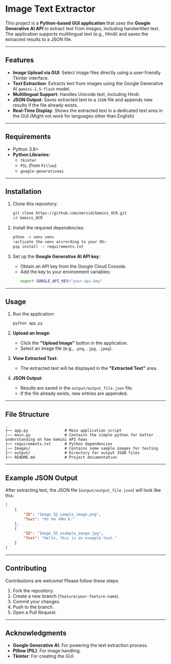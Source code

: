 # Image Text Extractor

This project is a **Python-based GUI application** that uses the **Google Generative AI API** to extract text from images, including handwritten text. The application supports multilingual text (e.g., Hindi) and saves the extracted results to a JSON file.

---

## Features

- **Image Upload via GUI**: Select image files directly using a user-friendly Tkinter interface.
- **Text Extraction**: Extracts text from images using the Google Generative AI `gemini-1.5-flash` model.
- **Multilingual Support**: Handles Unicode text, including Hindi.
- **JSON Output**: Saves extracted text to a `JSON` file and appends new results if the file already exists.
- **Real-Time Display**: Shows the extracted text in a dedicated text area in the GUI.(Might not work for languages other than English)

---

## Requirements

- Python 3.8+
- **Python Libraries:**
  - `tkinter`
  - `PIL` (from `Pillow`)
  - `google-generativeai`

---

## Installation

1. Clone this repository:
   ```bash
   git clone https://github.com/omrsid/Gemini_OCR.git
   cd Gemini_OCR
   ```

2. Install the required dependencies:
   ```bash
   pthon -m venv venv
   <activate the venv accrording to your OS>
   pip install -r requirements.txt
   ```

3. Set up the **Google Generative AI API key**:
   - Obtain an API key from the Google Cloud Console.
   - Add the key to your environment variables:
     ```bash
     export GOOGLE_API_KEY="your-api-key"
     ```

---

## Usage

1. Run the application:
   ```bash
   python app.py
   ```

2. **Upload an Image**:
   - Click the **"Upload Image"** button in the application.
   - Select an image file (e.g., `.png`, `.jpg`, `.jpeg`).

3. **View Extracted Text**:
   - The extracted text will be displayed in the **"Extracted Text"** area.

4. **JSON Output**:
   - Results are saved in the `output/output_file.json` file.
   - If the file already exists, new entries are appended.

---

## File Structure

```plaintext
.
├── app.py                # Main application script
|—— main.py               # Contains the simple python for better understanding on how Gemini API hows
├── requirements.txt      # Python dependencies
|—— Images/               # Contains some sample images for testing 
├── output/               # Directory for output JSON files
├── README.md             # Project documentation
```

---

## Example JSON Output

After extracting text, the JSON file (`output/output_file.json`) will look like this:

```json
[
    {
        "ID": "Image_ID_sample_image.png",
        "Text": "मेरा नाम अमित है।"
    },
    {
        "ID": "Image_ID_example_image.jpg",
        "Text": "Hello, this is an example text."
    }
]
```

---

## Contributing

Contributions are welcome! Please follow these steps:

1. Fork the repository.
2. Create a new branch (`feature/your-feature-name`).
3. Commit your changes.
4. Push to the branch.
5. Open a Pull Request.

---

## Acknowledgments

- **Google Generative AI**: For powering the text extraction process.
- **Pillow (PIL)**: For image handling.
- **Tkinter**: For creating the GUI.
